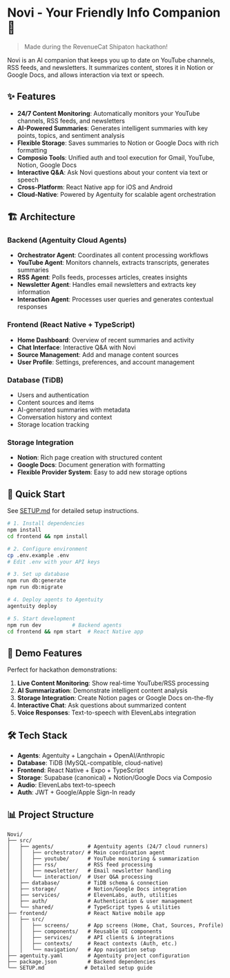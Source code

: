 # Novi - Your Friendly Info Companion 🤖

> Made during the RevenueCat Shipaton hackathon!

Novi is an AI companion that keeps you up to date on YouTube channels, RSS feeds, and newsletters. It summarizes content, stores it in Notion or Google Docs, and allows interaction via text or speech.

## ✨ Features

- **24/7 Content Monitoring**: Automatically monitors your YouTube channels, RSS feeds, and newsletters
- **AI-Powered Summaries**: Generates intelligent summaries with key points, topics, and sentiment analysis
- **Flexible Storage**: Saves summaries to Notion or Google Docs with rich formatting
- **Composio Tools**: Unified auth and tool execution for Gmail, YouTube, Notion, Google Docs
- **Interactive Q&A**: Ask Novi questions about your content via text or speech
- **Cross-Platform**: React Native app for iOS and Android
- **Cloud-Native**: Powered by Agentuity for scalable agent orchestration

## 🏗️ Architecture

### Backend (Agentuity Cloud Agents)
- **Orchestrator Agent**: Coordinates all content processing workflows
- **YouTube Agent**: Monitors channels, extracts transcripts, generates summaries
- **RSS Agent**: Polls feeds, processes articles, creates insights
- **Newsletter Agent**: Handles email newsletters and extracts key information
- **Interaction Agent**: Processes user queries and generates contextual responses

### Frontend (React Native + TypeScript)
- **Home Dashboard**: Overview of recent summaries and activity
- **Chat Interface**: Interactive Q&A with Novi
- **Source Management**: Add and manage content sources
- **User Profile**: Settings, preferences, and account management

### Database (TiDB)
- Users and authentication
- Content sources and items
- AI-generated summaries with metadata
- Conversation history and context
- Storage location tracking

### Storage Integration
- **Notion**: Rich page creation with structured content
- **Google Docs**: Document generation with formatting
- **Flexible Provider System**: Easy to add new storage options

## 🚀 Quick Start

See [SETUP.md](./SETUP.md) for detailed setup instructions.

```bash
# 1. Install dependencies
npm install
cd frontend && npm install

# 2. Configure environment
cp .env.example .env
# Edit .env with your API keys

# 3. Set up database
npm run db:generate
npm run db:migrate

# 4. Deploy agents to Agentuity
agentuity deploy

# 5. Start development
npm run dev          # Backend agents
cd frontend && npm start  # React Native app
```

## 📱 Demo Features

Perfect for hackathon demonstrations:

1. **Live Content Monitoring**: Show real-time YouTube/RSS processing
2. **AI Summarization**: Demonstrate intelligent content analysis
3. **Storage Integration**: Create Notion pages or Google Docs on-the-fly
4. **Interactive Chat**: Ask questions about summarized content
5. **Voice Responses**: Text-to-speech with ElevenLabs integration

## 🛠️ Tech Stack

- **Agents**: Agentuity + Langchain + OpenAI/Anthropic
- **Database**: TiDB (MySQL-compatible, cloud-native)
- **Frontend**: React Native + Expo + TypeScript
- **Storage**: Supabase (canonical) + Notion/Google Docs via Composio
- **Audio**: ElevenLabs text-to-speech
- **Auth**: JWT + Google/Apple Sign-In ready

## 📊 Project Structure

```
Novi/
├── src/
│   ├── agents/           # Agentuity agents (24/7 cloud runners)
│   │   ├── orchestrator/ # Main coordination agent
│   │   ├── youtube/      # YouTube monitoring & summarization
│   │   ├── rss/          # RSS feed processing
│   │   ├── newsletter/   # Email newsletter handling
│   │   └── interaction/  # User Q&A processing
│   ├── database/         # TiDB schema & connection
│   ├── storage/          # Notion/Google Docs integration
│   ├── services/         # ElevenLabs, auth, utilities
│   ├── auth/             # Authentication & user management
│   └── shared/           # TypeScript types & utilities
├── frontend/             # React Native mobile app
│   ├── src/
│   │   ├── screens/      # App screens (Home, Chat, Sources, Profile)
│   │   ├── components/   # Reusable UI components
│   │   ├── services/     # API clients & integrations
│   │   ├── contexts/     # React contexts (Auth, etc.)
│   │   └── navigation/   # App navigation setup
├── agentuity.yaml        # Agentuity project configuration
├── package.json          # Backend dependencies
└── SETUP.md             # Detailed setup guide
```
